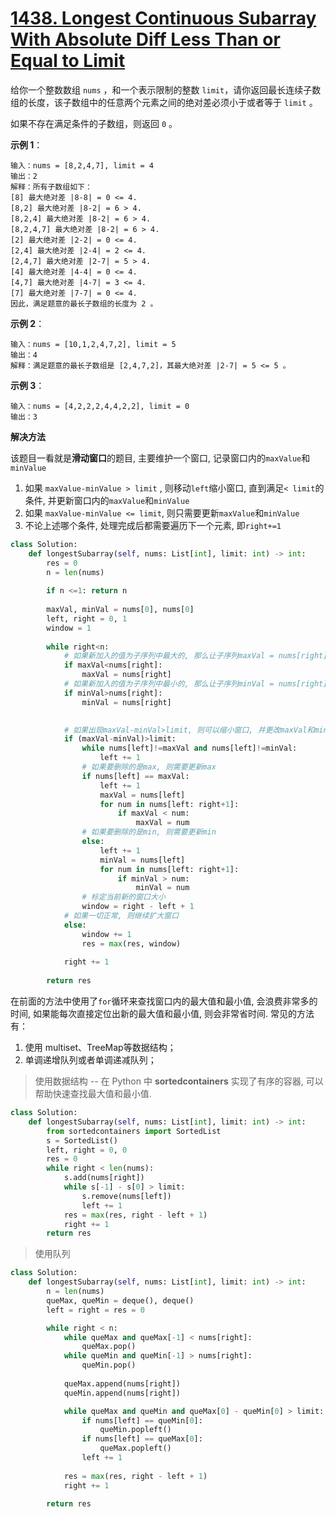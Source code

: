 # [1438. Longest Continuous Subarray With Absolute Diff Less Than or Equal to Limit](https://leetcode.com/problems/longest-continuous-subarray-with-absolute-diff-less-than-or-equal-to-limit/)

给你一个整数数组 `nums` ，和一个表示限制的整数 `limit`，请你返回最长连续子数组的长度，该子数组中的任意两个元素之间的绝对差必须小于或者等于 `limit` 。

如果不存在满足条件的子数组，则返回 `0` 。

**示例 1**：
```
输入：nums = [8,2,4,7], limit = 4
输出：2 
解释：所有子数组如下：
[8] 最大绝对差 |8-8| = 0 <= 4.
[8,2] 最大绝对差 |8-2| = 6 > 4. 
[8,2,4] 最大绝对差 |8-2| = 6 > 4.
[8,2,4,7] 最大绝对差 |8-2| = 6 > 4.
[2] 最大绝对差 |2-2| = 0 <= 4.
[2,4] 最大绝对差 |2-4| = 2 <= 4.
[2,4,7] 最大绝对差 |2-7| = 5 > 4.
[4] 最大绝对差 |4-4| = 0 <= 4.
[4,7] 最大绝对差 |4-7| = 3 <= 4.
[7] 最大绝对差 |7-7| = 0 <= 4. 
因此，满足题意的最长子数组的长度为 2 。
```

**示例 2**：
```
输入：nums = [10,1,2,4,7,2], limit = 5
输出：4 
解释：满足题意的最长子数组是 [2,4,7,2]，其最大绝对差 |2-7| = 5 <= 5 。
```

**示例 3**：
```
输入：nums = [4,2,2,2,4,4,2,2], limit = 0
输出：3
```

**解决方法**

该题目一看就是**滑动窗口**的题目, 主要维护一个窗口, 记录窗口内的`maxValue`和`minValue`

1. 如果 `maxValue-minValue > limit` , 则移动`left`缩小窗口, 直到满足`< limit`的条件, 并更新窗口内的`maxValue`和`minValue`
2. 如果 `maxValue-minValue <= limit`, 则只需要更新`maxValue`和`minValue`
3. 不论上述哪个条件, 处理完成后都需要遍历下一个元素, 即`right+=1`

```py
class Solution:
    def longestSubarray(self, nums: List[int], limit: int) -> int:
        res = 0
        n = len(nums)
        
        if n <=1: return n
        
        maxVal, minVal = nums[0], nums[0]
        left, right = 0, 1
        window = 1
        
        while right<n:
            # 如果新加入的值为子序列中最大的, 那么让子序列maxVal = nums[right]
            if maxVal<nums[right]:
                maxVal = nums[right]
            # 如果新加入的值为子序列中最小的, 那么让子序列minVal = nums[right]
            if minVal>nums[right]:
                minVal = nums[right]

            
            # 如果出现maxVal-minVal>limit, 则可以缩小窗口, 并更改maxVal和minVal
            if (maxVal-minVal)>limit:
                while nums[left]!=maxVal and nums[left]!=minVal:
                    left += 1
                # 如果要删除的是max, 则需要更新max
                if nums[left] == maxVal:
                    left += 1
                    maxVal = nums[left]
                    for num in nums[left: right+1]:
                        if maxVal < num:
                            maxVal = num
                # 如果要删除的是min, 则需要更新min
                else:
                    left += 1
                    minVal = nums[left]
                    for num in nums[left: right+1]:
                        if minVal > num:
                            minVal = num
                # 标定当前新的窗口大小
                window = right - left + 1
            # 如果一切正常, 则继续扩大窗口
            else:
                window += 1
                res = max(res, window)
            
            right += 1
        
        return res
```

在前面的方法中使用了`for`循环来查找窗口内的最大值和最小值, 会浪费非常多的时间, 如果能每次直接定位出新的最大值和最小值, 则会非常省时间. 常见的方法有：

1. 使用 multiset、TreeMap等数据结构；
2. 单调递增队列或者单调递减队列；

> 使用数据结构 -- 在 Python 中 **sortedcontainers**  实现了有序的容器, 可以帮助快速查找最大值和最小值.
```py
class Solution:
    def longestSubarray(self, nums: List[int], limit: int) -> int:
        from sortedcontainers import SortedList
        s = SortedList()
        left, right = 0, 0
        res = 0
        while right < len(nums):
            s.add(nums[right])
            while s[-1] - s[0] > limit:
                s.remove(nums[left])
                left += 1
            res = max(res, right - left + 1)
            right += 1
        return res
```


> 使用队列
```py
class Solution:
    def longestSubarray(self, nums: List[int], limit: int) -> int:
        n = len(nums)
        queMax, queMin = deque(), deque()
        left = right = res = 0

        while right < n:
            while queMax and queMax[-1] < nums[right]:
                queMax.pop()
            while queMin and queMin[-1] > nums[right]:
                queMin.pop()
            
            queMax.append(nums[right])
            queMin.append(nums[right])

            while queMax and queMin and queMax[0] - queMin[0] > limit:
                if nums[left] == queMin[0]:
                    queMin.popleft()
                if nums[left] == queMax[0]:
                    queMax.popleft()
                left += 1
            
            res = max(res, right - left + 1)
            right += 1
        
        return res
```